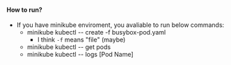 #### How to run?
  - If you have minikube enviroment, you avaliable to run below commands:
    -  minikube kubectl -- create -f busybox-pod.yaml
        - I think `-f` means "file" (maybe)
    -  minikube kubectl -- get pods
    -  minikube kubectl -- logs [Pod Name]
